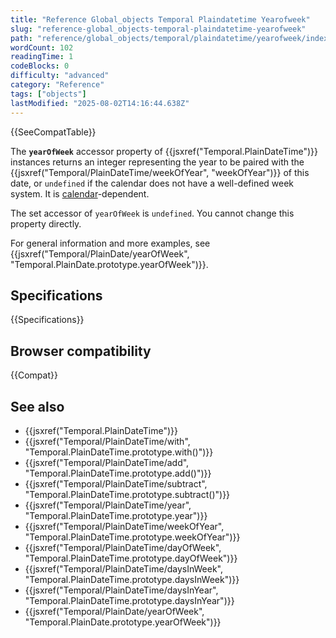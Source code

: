 ```yaml
---
title: "Reference Global_objects Temporal Plaindatetime Yearofweek"
slug: "reference-global_objects-temporal-plaindatetime-yearofweek"
path: "reference/global_objects/temporal/plaindatetime/yearofweek/index.md"
wordCount: 102
readingTime: 1
codeBlocks: 0
difficulty: "advanced"
category: "Reference"
tags: ["objects"]
lastModified: "2025-08-02T14:16:44.638Z"
---
```



{{SeeCompatTable}}

The **`yearOfWeek`** accessor property of {{jsxref("Temporal.PlainDateTime")}} instances returns an integer representing the year to be paired with the {{jsxref("Temporal/PlainDateTime/weekOfYear", "weekOfYear")}} of this date, or `undefined` if the calendar does not have a well-defined week system. It is [calendar](/en-US/docs/Web/JavaScript/Reference/Global_Objects/Temporal#calendars)-dependent.

The set accessor of `yearOfWeek` is `undefined`. You cannot change this property directly.

For general information and more examples, see {{jsxref("Temporal/PlainDate/yearOfWeek", "Temporal.PlainDate.prototype.yearOfWeek")}}.

## Specifications

{{Specifications}}

## Browser compatibility

{{Compat}}

## See also

- {{jsxref("Temporal.PlainDateTime")}}
- {{jsxref("Temporal/PlainDateTime/with", "Temporal.PlainDateTime.prototype.with()")}}
- {{jsxref("Temporal/PlainDateTime/add", "Temporal.PlainDateTime.prototype.add()")}}
- {{jsxref("Temporal/PlainDateTime/subtract", "Temporal.PlainDateTime.prototype.subtract()")}}
- {{jsxref("Temporal/PlainDateTime/year", "Temporal.PlainDateTime.prototype.year")}}
- {{jsxref("Temporal/PlainDateTime/weekOfYear", "Temporal.PlainDateTime.prototype.weekOfYear")}}
- {{jsxref("Temporal/PlainDateTime/dayOfWeek", "Temporal.PlainDateTime.prototype.dayOfWeek")}}
- {{jsxref("Temporal/PlainDateTime/daysInWeek", "Temporal.PlainDateTime.prototype.daysInWeek")}}
- {{jsxref("Temporal/PlainDateTime/daysInYear", "Temporal.PlainDateTime.prototype.daysInYear")}}
- {{jsxref("Temporal/PlainDate/yearOfWeek", "Temporal.PlainDate.prototype.yearOfWeek")}}
